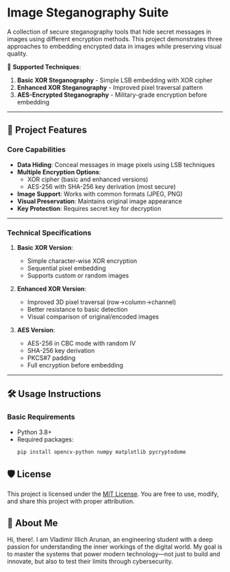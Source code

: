 # Image Steganography Suite

A collection of secure steganography tools that hide secret messages in images using different encryption methods. This project demonstrates three approaches to embedding encrypted data in images while preserving visual quality.

🔐 **Supported Techniques**:
1. **Basic XOR Steganography** - Simple LSB embedding with XOR cipher
2. **Enhanced XOR Steganography** - Improved pixel traversal pattern
3. **AES-Encrypted Steganography** - Military-grade encryption before embedding

***

## 🚀 Project Features

### Core Capabilities
- **Data Hiding**: Conceal messages in image pixels using LSB techniques
- **Multiple Encryption Options**:
  - XOR cipher (basic and enhanced versions)
  - AES-256 with SHA-256 key derivation (most secure)
- **Image Support**: Works with common formats (JPEG, PNG)
- **Visual Preservation**: Maintains original image appearance
- **Key Protection**: Requires secret key for decryption

***

### Technical Specifications
1. **Basic XOR Version**:
   - Simple character-wise XOR encryption
   - Sequential pixel embedding
   - Supports custom or random images

2. **Enhanced XOR Version**:
   - Improved 3D pixel traversal (row→column→channel)
   - Better resistance to basic detection
   - Visual comparison of original/encoded images

3. **AES Version**:
   - AES-256 in CBC mode with random IV
   - SHA-256 key derivation
   - PKCS#7 padding
   - Full encryption before embedding

***

## 🛠️ Usage Instructions

### Basic Requirements
- Python 3.8+
- Required packages:
  ```bash
  pip install opencv-python numpy matplotlib pycryptodome

## 🛡 License

This project is licensed under the [MIT License](LICENSE). You are free to use, modify, and share this project with proper attribution.

## 🌟 About Me  

Hi, there!. I am Vladimir Illich Arunan, an engineering student with a deep passion for understanding the inner workings of the digital world. My goal is to master the systems that power modern technology—not just to build and innovate, but also to test their limits through cybersecurity.
